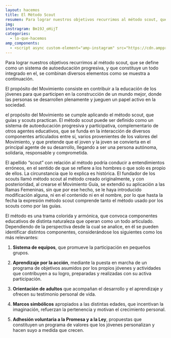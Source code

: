 ```yaml
---
layout: hacemos
title: El Método Scout
resumen: Para lograr nuestros objetivos recurrimos al método scout, que se define como un sistema de autoeducación progresiva
img: 
instragram: Bm19J_oHijT
categories: 
  - lo-que-hacemos
amp_components: 
  - <script async custom-element="amp-instagram" src="https://cdn.ampproject.org/v0/amp-instagram-0.1.js"></script>
---
```

Para lograr nuestros objetivos recurrimos al método scout, que se define como un sistema de autoeducación progresiva, y que constituye un todo integrado en el, se combinan diversos elementos como se muestra a continuación.

<amp-img width="1246" height="747" layout="responsive" alt="Metodo Scout" src="/assets/images/uploads/metodo.png"></amp-img>

El propósito del Movimiento consiste en contribuir a la educación de los jóvenes para que participen en la construcción de un mundo mejor, donde las personas se desarrollen plenamente y jueguen un papel activo en la sociedad.

el propósito del Movimiento se cumple aplicando el método scout, que guías y scouts practican. El método scout puede ser definido como un sistema de autoeducación progresiva y participativa, complementario de otros agentes educativos, que se funda en la interacción de diversos componentes articulados entre sí, varios provenientes de los valores del Movimiento, y que pretende que el joven y la joven se convierta en el principal agente de su desarrollo, llegando a ser una persona autónoma, solidaria, responsable y comprometida.

El apellido “scout” con relación al método podría conducir a entendimientos erróneos, en el sentido de que se refiere a los hombres o que solo es propio de ellos. La circunstancia que lo explica es histórica. El fundador de los scouts llamó método scout al método creado originalmente, y con posterioridad, al crearse el Movimiento Guía, se extendió su aplicación a las Ramas Femeninas, sin que por ese hecho, se le haya introducido modificación alguna, ni en el contenido ni en el nombre, por lo que hasta la fecha la expresión método scout comprende tanto el método usado por los scouts como por las guías.

El método es una trama colorida y armónica, que convoca componentes educativos de distinta naturaleza que operan como un todo articulado. Dependiendo de la perspectiva desde la cual se analice, en él se pueden identificar distintos componentes, considerándose los siguientes como los más relevantes:

1. **Sistema de equipos**, que promueve la participación en pequeños grupos.

2. **Aprendizaje por la acción**, mediante la puesta en marcha de un programa de objetivos asumidos por los propios jóvenes y actividades que contribuyen a su logro, preparadas y realizadas con su activa participación.

3. **Orientación de adultos** que acompañan el desarrollo y el aprendizaje y ofrecen su testimonio personal de vida.

4. **Marcos simbólicos** apropiados a las distintas edades, que incentivan la imaginación, refuerzan la pertenencia y motivan el crecimiento personal.

5. **Adhesión voluntaria a la Promesa y a la Ley**, propuestas que constituyen un programa de valores que los jóvenes personalizan y hacen suyo a medida que crecen.

